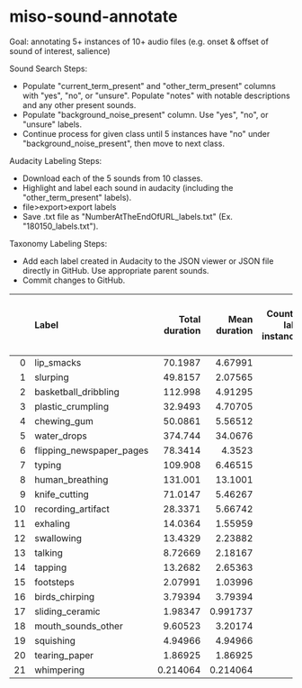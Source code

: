 # miso-sound-annotate

Goal: annotating 5+ instances of 10+ audio files (e.g. onset & offset of sound of interest, salience)

Sound Search Steps:
- Populate "current_term_present" and "other_term_present" columns with "yes", "no", or "unsure". Populate "notes" with notable descriptions and any other present sounds. 
- Populate "background_noise_present" column. Use "yes", "no", or "unsure" labels. 
- Continue process for given class until 5 instances have "no" under "background_noise_present", then move to next class. 

Audacity Labeling Steps:
- Download each of the 5 sounds from 10 classes. 
- Highlight and label each sound in audacity (including the "other_term_present" labels). 
- file>export>export labels
- Save .txt file as "NumberAtTheEndOfURL_labels.txt" (Ex. "180150_labels.txt"). 

Taxonomy Labeling Steps:
- Add each label created in Audacity to the JSON viewer or JSON file directly in GitHub. Use appropriate parent sounds. 
- Commit changes to GitHub.

<!---
start_sync_summary_table
-->
|    | Label                    |   Total duration |   Mean duration |   Count of label instances |   Count of files with label |
|---:|:-------------------------|-----------------:|----------------:|---------------------------:|----------------------------:|
|  0 | lip_smacks               |        70.1987   |        4.67991  |                         15 |                           6 |
|  1 | slurping                 |        49.8157   |        2.07565  |                         24 |                           6 |
|  2 | basketball_dribbling     |       112.998    |        4.91295  |                         23 |                           5 |
|  3 | plastic_crumpling        |        32.9493   |        4.70705  |                          7 |                           5 |
|  4 | chewing_gum              |        50.0861   |        5.56512  |                          9 |                           5 |
|  5 | water_drops              |       374.744    |       34.0676   |                         11 |                           5 |
|  6 | flipping_newspaper_pages |        78.3414   |        4.3523   |                         18 |                           5 |
|  7 | typing                   |       109.908    |        6.46515  |                         17 |                           5 |
|  8 | human_breathing          |       131.001    |       13.1001   |                         10 |                           5 |
|  9 | knife_cutting            |        71.0147   |        5.46267  |                         13 |                           5 |
| 10 | recording_artifact       |        28.3371   |        5.66742  |                          5 |                           4 |
| 11 | exhaling                 |        14.0364   |        1.55959  |                          9 |                           4 |
| 12 | swallowing               |        13.4329   |        2.23882  |                          6 |                           3 |
| 13 | talking                  |         8.72669  |        2.18167  |                          4 |                           3 |
| 14 | tapping                  |        13.2682   |        2.65363  |                          5 |                           2 |
| 15 | footsteps                |         2.07991  |        1.03996  |                          2 |                           2 |
| 16 | birds_chirping           |         3.79394  |        3.79394  |                          1 |                           1 |
| 17 | sliding_ceramic          |         1.98347  |        0.991737 |                          2 |                           1 |
| 18 | mouth_sounds_other       |         9.60523  |        3.20174  |                          3 |                           1 |
| 19 | squishing                |         4.94966  |        4.94966  |                          1 |                           1 |
| 20 | tearing_paper            |         1.86925  |        1.86925  |                          1 |                           1 |
| 21 | whimpering               |         0.214064 |        0.214064 |                          1 |                           1 |
<!---
stop_sync_summary_table
-->